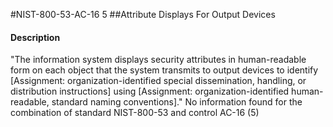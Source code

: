 #NIST-800-53-AC-16 5
##Attribute Displays For Output Devices
#### Description
"The information system displays security attributes in human-readable form on each object that the system transmits to output devices to identify [Assignment: organization-identified special dissemination, handling, or distribution instructions] using [Assignment: organization-identified human-readable, standard naming conventions]."
No information found for the combination of standard NIST-800-53 and control AC-16 (5)
